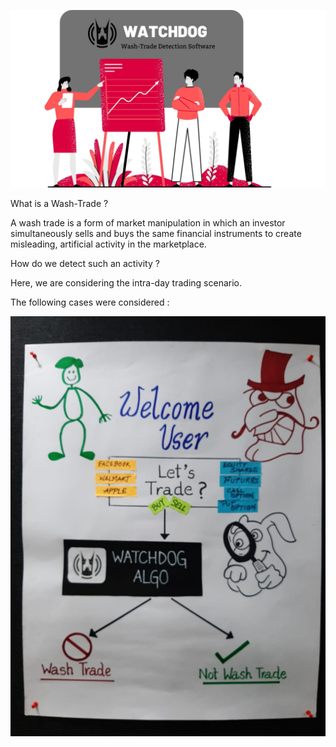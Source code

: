 
![alt text](https://github.com/soujanya1997/Watchdog---WashtradeDetection/blob/master/WatchDog_New/WebContent/assets/Watchdog.jpg)


What is a Wash-Trade ?

A wash trade is a form of market manipulation in which an investor simultaneously sells and buys the same financial instruments to create misleading, artificial activity in the marketplace.

How do we detect such an activity ?

Here, we are considering the intra-day trading scenario.

The following cases were considered :

![alt text](https://github.com/soujanya1997/Watchdog---WashtradeDetection/blob/master/WatchDog_New/WebContent/assets/scenario.jpg)

